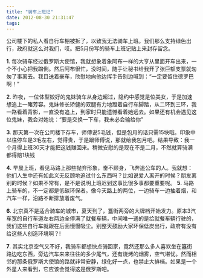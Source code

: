 ```yaml
---
title: "骑车上班记"
date: 2012-08-30 21:31:47
tags:
---
```


公司楼下的私人看自行车棚被拆了，以致我无法骑车上班。我们那么支持绿色出行，政府就这么对我们，哎。把5月份写的骑车上班记贴上来封存留念。

**1**. 每次骑车经过俄罗斯大使馆，我就想象着象阿布一样的大亨从里面开车出来，一个不小心把我蹭倒。然后阿布很忙，没时间，随手让秘书给我开了张巨额支票就匆匆了事离去。我目送着豪车，欣慰地向他边挥手告别边喊到：“一定要留住德罗巴啊！” 
 
**2**. 昨夜，一位体型姣好的鬼妹骑车从身边超过，隐约中感觉是位美女，于是加速想追上一睹芳容。鬼妹修长矫健的双腿有力地蹬着自行车脚踏，从二环到三环，我一路看着背影，一直没有追上，到家时只能遗憾看着她远去。如果还有机会遇见这位鬼妹，我会对她说：“要是交换一下车，我未必会输给你” 
 
**3**. 那天第一次在公司楼下存车，师傅说5毛钱，但是包月的话只需15块哦。印象中以往停车是3毛左右，觉得贵，于是跟师傅说，那就给我包月吧。结果导致：我一个月得上班30天才能把这钱赚回来。稍微安慰的是现在不是二月，不然就算骑满都得赔1块钱 
 
**4**. 早晨上班，看见马路上那些抛弃形象，奋不顾身，飞奔追公车的人。我就想：他们人生中还有如此义无反顾地追过什么东西吗？比如说爱人离开的时候？朋友离别的时候？如果不常有，是不是说明上班迟到这事比很多事都要重要呢。 
**5**. 马路上骑车的，不一定都是低碳环保者。像今天路上的两位，一边骑车一边抽着烟，和汽车一样，沿路不断排放着废气。 
 
**6**. 北京真不是适合骑车的城市，夏天到了，簋街两旁的大牌档开始发力。原本3汽车宽的自行车道左右两边全停满了就餐车辆，中间唯一通的是给就餐车辆行驶的，我们这些自行车就跟在后面慢慢吸尘。别整天鼓励大家环保低炭出行，政府有没有给这些人创造环境啊？! 
 
**7**. 其实北京空气又不好，我骑车都想快点骑回家，竟然还那么多人喜欢坐在簋街路边吃东西，旁边汽车来来往往的多少尾气，还有烧烤的烟雾，空气堪忧。然而相邻的那条俄罗斯大使馆的路就非常安静，绿化好一点，也禁止大排档。如果是一个外星人来看到，它应该会觉得这是俄罗斯吧。